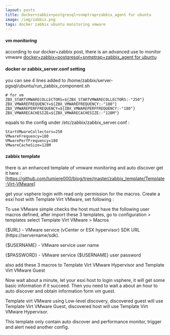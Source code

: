 ```yaml
---
layout: posts
title: docker+zabbix+postgresql+snmptrap+zabbix_agent for ubuntu
image: /img/zabbix.png
tags: docker zabbix ubuntu monitoring vmware
---
```

#### vm monitoring

according to our docker+zabbix post, there is an advanced use to monitor vmware
[docker+zabbix+postgresql+snmptrap+zabbix_agent for ubuntu](../2017-10-31-docker+zabbix.html)

#### docker or zabbix_server.conf setting

you can see 4 lines added to /home/zabbix/server-pgsql/ubuntu/run_zabbix_component.sh

```
# for vm
ZBX_STARTVMWARECOLLECTORS=${ZBX_STARTVMWARECOLLECTORS:-"250"}
ZBX_VMWAREFREQUENCY=${ZBX_VMWAREFREQUENCY:-"180"}
ZBX_VMWAREPERFFREQUENCY=${ZBX_VMWAREPERFFREQUENCY:-"180"}
ZBX_VMWARECACHESIZE=${ZBX_VMWARECACHESIZE:-"128M"}
```

equals to the config under /etc/zabbix/zabbix_server.conf :
```
StartVMwareCollectors=250
VMwareFrequency=180
VMwarePerfFrequency=180
VMwareCacheSize=128M
```

#### zabbix template

there is an enhanced template of vmware monitoring and auto discover
get it here : [https://github.com/lumiere000/blog/tree/master/zabbix_template/Template-Virt-VMware]

get your vsphere login with read only permission for the macros.
Create a esxi host with Template Virt VMware, set following :

To use VMware simple checks the host must have the following user macros defined,
after import these 3 templates, go to configuration > templates
select Template Virt VMware > Macros

{$URL} - VMware service (vCenter or ESX hypervisor) SDK URL (https://servername/sdk).

{$USERNAME} - VMware service user name

{$PASSWORD} - VMware service {$USERNAME} user password

also add these 3 macros to Template Virt VMware Hypervisor and Template Virt VMware Guest

Now wait about a minute, let your esxi host to login vsphere, it will get some basic information if it succeed. Then you need to wait a about an hour to auto discover and obtain information form vm guest.

Template virt VMware using Low-level discovery, discovered guest will use Template Virt VMware Guest, discovered host will use Template Virt VMware Hypervisor.

This template only contain auto discover and performance monitor, trigger and alert need another config.
